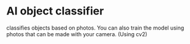 # AI object classifier 
 classifies objects based on photos. You can also train the model using photos that can be made with your camera. 
 (Using cv2)
